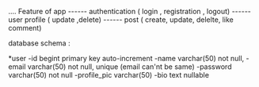 




.... Feature of app
------ authentication ( login , registration , logout)
------ user profile ( update ,delete)
------ post ( create, update, delelte, like comment)

database schema :

*user
-id  begint primary key auto-increment
-name varchar(50) not null, 
-email varchar(50) not null, unique   (email can'nt be same)
-password varchar(50) not null
-profile_pic varchar(50)
-bio text nullable